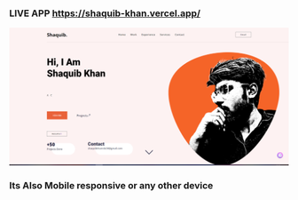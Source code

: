 ### LIVE APP https://shaquib-khan.vercel.app/

![Alt text](<src/assets/Screenshot 2023-08-19 205104.png>)

### Its Also Mobile responsive or any other device
